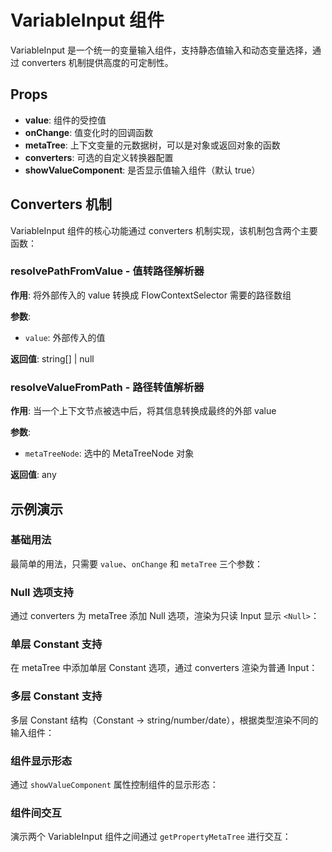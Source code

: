 # VariableInput 组件

VariableInput 是一个统一的变量输入组件，支持静态值输入和动态变量选择，通过 converters 机制提供高度的可定制性。

## Props

- **value**: 组件的受控值
- **onChange**: 值变化时的回调函数
- **metaTree**: 上下文变量的元数据树，可以是对象或返回对象的函数
- **converters**: 可选的自定义转换器配置
- **showValueComponent**: 是否显示值输入组件（默认 true）

## Converters 机制

VariableInput 组件的核心功能通过 converters 机制实现，该机制包含两个主要函数：

### resolvePathFromValue - 值转路径解析器

**作用**: 将外部传入的 value 转换成 FlowContextSelector 需要的路径数组

**参数**: 
- `value`: 外部传入的值

**返回值**: string[] | null

### resolveValueFromPath - 路径转值解析器

**作用**: 当一个上下文节点被选中后，将其信息转换成最终的外部 value

**参数**: 
- `metaTreeNode`: 选中的 MetaTreeNode 对象

**返回值**: any

## 示例演示

### 基础用法

最简单的用法，只需要 `value`、`onChange` 和 `metaTree` 三个参数：

<code src="./demos/basic.tsx"></code>

### Null 选项支持

通过 converters 为 metaTree 添加 Null 选项，渲染为只读 Input 显示 `<Null>`：

<code src="./demos/null-option.tsx"></code>

### 单层 Constant 支持

在 metaTree 中添加单层 Constant 选项，通过 converters 渲染为普通 Input：

<code src="./demos/single-constant.tsx"></code>

### 多层 Constant 支持

多层 Constant 结构（Constant → string/number/date），根据类型渲染不同的输入组件：

<code src="./demos/multi-constant.tsx"></code>

### 组件显示形态

通过 `showValueComponent` 属性控制组件的显示形态：

<code src="./demos/variants.tsx"></code>

### 组件间交互

演示两个 VariableInput 组件之间通过 `getPropertyMetaTree` 进行交互：

<code src="./demos/linked-components.tsx"></code>
